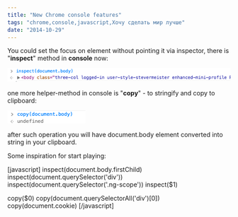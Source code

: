 ```yaml
---
title: "New Chrome console features"
tags: "chrome,console,javascript,Хочу сделать мир лучше"
date: "2014-10-29"
---
```


You could set the focus on element without pointing it via inspector, there is "**inspect**" method in **console** now:

![](images/Screenshot-2014-10-29-10.29.31.png "console.inspect")

one more helper-method in console is "**copy**" - to stringify and copy to clipboard:

![](images/Screenshot-2014-10-29-10.32.40.png "console.copy")

after such operation you will have document.body element converted into string in your clipboard.

Some inspiration for start playing:

\[javascript\] inspect(document.body.firstChild) inspect(document.querySelector('div')) inspect(document.querySelector('.ng-scope')) inspect($1)

copy($0) copy(document.querySelectorAll('div')\[0\]) copy(document.cookie) \[/javascript\]
